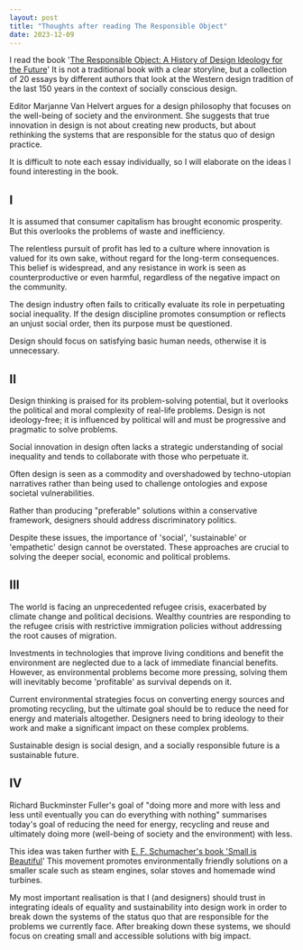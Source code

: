 ```yaml
---
layout: post
title: "Thoughts after reading The Responsible Object"
date: 2023-12-09
---
```


I read the book '[The Responsible Object: A History of Design Ideology for the Future](https://valiz.nl/en/publications/the-responsible-object)' It is not a traditional book with a clear storyline, but a collection of 20 essays by different authors that look at the Western design tradition of the last 150 years in the context of socially conscious design.

Editor Marjanne Van Helvert argues for a design philosophy that focuses on the well-being of society and the environment. She suggests that true innovation in design is not about creating new products, but about rethinking the systems that are responsible for the status quo of design practice.

It is difficult to note each essay individually, so I will elaborate on the ideas I found interesting in the book.

## I

It is assumed that consumer capitalism has brought economic prosperity. But this overlooks the problems of waste and inefficiency.

The relentless pursuit of profit has led to a culture where innovation is valued for its own sake, without regard for the long-term consequences. This belief is widespread, and any resistance in work is seen as counterproductive or even harmful, regardless of the negative impact on the community.

The design industry often fails to critically evaluate its role in perpetuating social inequality. If the design discipline promotes consumption or reflects an unjust social order, then its purpose must be questioned.

Design should focus on satisfying basic human needs, otherwise it is unnecessary.

## II

Design thinking is praised for its problem-solving potential, but it overlooks the political and moral complexity of real-life problems. Design is not ideology-free; it is influenced by political will and must be progressive and pragmatic to solve problems.

Social innovation in design often lacks a strategic understanding of social inequality and tends to collaborate with those who perpetuate it.

Often design is seen as a commodity and overshadowed by techno-utopian narratives rather than being used to challenge ontologies and expose societal vulnerabilities.

Rather than producing "preferable" solutions within a conservative framework, designers should address discriminatory politics.

Despite these issues, the importance of 'social', 'sustainable' or 'empathetic' design cannot be overstated. These approaches are crucial to solving the deeper social, economic and political problems.

## III
The world is facing an unprecedented refugee crisis, exacerbated by climate change and political decisions. Wealthy countries are responding to the refugee crisis with restrictive immigration policies without addressing the root causes of migration.

Investments in technologies that improve living conditions and benefit the environment are neglected due to a lack of immediate financial benefits. However, as environmental problems become more pressing, solving them will inevitably become 'profitable' as survival depends on it.

Current environmental strategies focus on converting energy sources and promoting recycling, but the ultimate goal should be to reduce the need for energy and materials altogether. Designers need to bring ideology to their work and make a significant impact on these complex problems.

Sustainable design is social design, and a socially responsible future is a sustainable future.

## IV
Richard Buckminster Fuller's goal of "doing more and more with less and less until eventually you can do everything with nothing" summarises today's goal of reducing the need for energy, recycling and reuse and ultimately doing more (well-being of society and the environment) with less.

This idea was taken further with [E. F. Schumacher's book 'Small is Beautiful](https://en.wikipedia.org/wiki/Small_Is_Beautiful)' This movement promotes environmentally friendly solutions on a smaller scale such as steam engines, solar stoves and homemade wind turbines.


My most important realisation is that I (and designers) should trust in integrating ideals of equality and sustainability into design work in order to break down the systems of the status quo that are responsible for the problems we currently face. After breaking down these systems, we should focus on creating small and accessible solutions with big impact.

